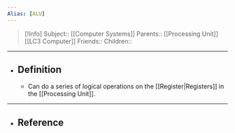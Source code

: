 ```yaml
---
Alias: [ALU]
---
```

> [!Info]
> Subject:: [[Computer Systems]]
> Parents:: [[Processing Unit]] [[LC3 Computer]]
> Friends:: 
> Children:: 
---
- ## Definition
	- Can do a series of logical operations on the [[Register|Registers]] in the [[Processing Unit]].
---
- ## Reference